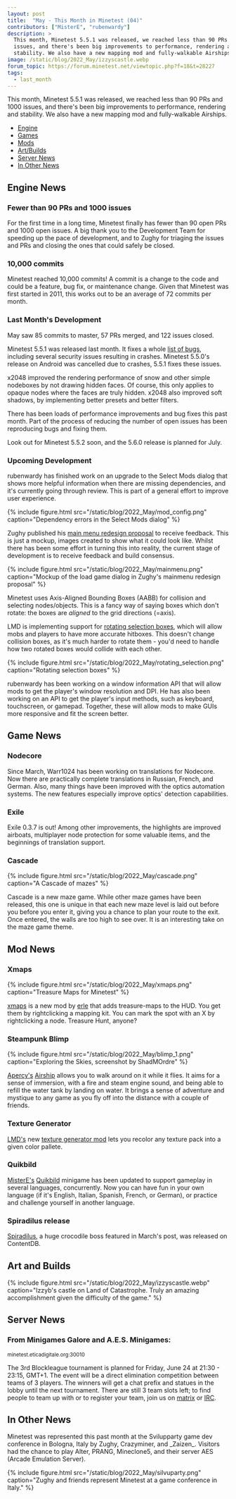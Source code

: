 ```yaml
---
layout: post
title:  "May - This Month in Minetest (04)"
contributors: ["MisterE", "rubenwardy"]
description: >
  This month, Minetest 5.5.1 was released, we reached less than 90 PRs and 1000
  issues, and there's been big improvements to performance, rendering and
  stability. We also have a new mapping mod and fully-walkable Airships.
image: /static/blog/2022_May/izzyscastle.webp
forum_topic: https://forum.minetest.net/viewtopic.php?f=18&t=28227
tags:
  - last_month
---
```


This month, Minetest 5.5.1 was released, we reached less than 90 PRs and 1000
issues, and there's been big improvements to performance, rendering and
stability. We also have a new mapping mod and fully-walkable Airships.

<!-- more -->

*  [Engine](#engine)
*  [Games](#games)
*  [Mods](#mods)
*  [Art/Builds](#art)
*  [Server News](#s-news)
*  [In Other News](#o-news)


## Engine News <a name="engine"></a>

### Fewer than 90 PRs and 1000 issues

For the first time in a long time, Minetest finally has fewer than 90 open PRs
and 1000 open issues. A big thank you to the Development Team for speeding up
the pace of development, and to Zughy for triaging the issues and PRs and
closing the ones that could safely be closed.

### 10,000 commits

Minetest reached 10,000 commits! A commit is a change to the code and could be
a feature, bug fix, or maintenance change. Given that Minetest was first started
in 2011, this works out to be an average of 72 commits per month.

### Last Month's Development

May saw 85 commits to master, 57 PRs merged, and 122 issues closed.

Minetest 5.5.1 was released last month. It fixes a whole
[list of bugs](https://dev.minetest.net/Changelog#5.5.0_.E2.86.92_5.5.1),
including several security issues resulting in crashes. Minetest 5.5.0's
release on Android was cancelled due to crashes, 5.5.1 fixes these issues.

x2048 improved the rendering performance of snow and other simple nodeboxes by
not drawing hidden faces. Of course, this only applies to opaque nodes where the
faces are truly hidden. x2048 also improved soft shadows, by implementing
better presets and better filters.

There has been loads of performance improvements and bug fixes this past month.
Part of the process of reducing the number of open issues has been reproducing
bugs and fixing them.

Look out for Minetest 5.5.2 soon, and the 5.6.0 release is planned
for July.

### Upcoming Development

rubenwardy has finished work on an upgrade to the Select Mods dialog that shows
more helpful information when there are missing dependencies, and it's currently
going through review. This is part of a general effort to improve user experience.

{% include figure.html src="/static/blog/2022_May/mod_config.png" caption="Dependency errors in the Select Mods dialog" %}

Zughy published his
[main menu redesign proposal](https://github.com/minetest/minetest/issues/6733#issuecomment-1130349592)
to receive feedback. This is just a mockup, images created to show what it could
look like. Whilst there has been some effort in turning this into reality, the
current stage of development is to receive feedback and build consensus.

{% include figure.html src="/static/blog/2022_May/mainmenu.png" caption="Mockup of the load game dialog in Zughy's mainmenu redesign proposal" %}

Minetest uses Axis-Aligned Bounding Boxes (AABB) for collision and selecting
nodes/objects. This is a fancy way of saying boxes which don't rotate: the boxes
are *aligned* to the grid directions (=axis).

LMD is implementing support for
[rotating selection boxes](https://github.com/minetest/minetest/pull/12379),
which will allow mobs and players to have more accurate hitboxes. This doesn't
change collision boxes, as it's much harder to rotate them - you'd need to
handle how two rotated boxes would collide with each other.

{% include figure.html src="/static/blog/2022_May/rotating_selection.png" caption="Rotating selection boxes" %}

rubenwardy has been working on a window information API that will allow mods to
get the player's window resolution and DPI. He has also been working on an API
to get the player's input methods, such as keyboard, touchscreen, or gamepad.
Together, these will allow mods to make GUIs more responsive and fit the screen
better.

## Game News <a name="games"></a>

### Nodecore
Since March, Warr1024 has been working on translations for Nodecore. Now there
are practically complete translations in Russian, French, and German. Also, many
things have been improved with the optics automation systems. The new features
especially improve optics' detection capabilities.

### Exile
Exile 0.3.7 is out! Among other improvements, the highlights are improved
airboats, multiplayer node protection for some valuable items, and the
beginnings of translation support.

### Cascade

{% include figure.html src="/static/blog/2022_May/cascade.png" caption="A Cascade of mazes" %}

Cascade is a new maze game. While other maze games have been released, this one
is unique in that each new maze level is laid out before you before you enter
it, giving you a chance to plan your route to the exit. Once entered, the walls
are too high to see over. It is an interesting take on the maze game theme.

## Mod News <a name="mods"></a>

### Xmaps
{% include figure.html src="/static/blog/2022_May/xmaps.png" caption="Treasure Maps for Minetest" %}

[xmaps](https://content.minetest.net/packages/erlehmann/xmaps/) is a new mod by [erle](https://content.minetest.net/users/erlehmann/) that adds treasure-maps to
the HUD. You get them by rightclicking a mapping kit. You can mark the spot with
an X by rightclicking a node. Treasure Hunt, anyone?

### Steampunk Blimp

{% include figure.html src="/static/blog/2022_May/blimp_1.png" caption="Exploring the Skies, screenshot by ShadMOrdre" %}

[Apercy's](https://content.minetest.net/users/apercy/)
[Airship](https://content.minetest.net/packages/apercy/steampunk_blimp/) allows
you to walk around on it while it flies. It aims for a sense of immersion, with
a fire and steam engine sound, and being able to refill the water tank by
landing on water. It brings a sense of adventure and mystique to any game as
you fly off into the distance with a couple of friends.

### Texture Generator
[LMD's](https://content.minetest.net/users/LMD/) new [texture generator
mod](https://content.minetest.net/packages/LMD/texgen/) lets you recolor any
texture pack into a given color pallete.

### Quikbild
[MisterE's](https://content.minetest.net/users/MisterE/)
[Quikbild](https://content.minetest.net/packages/MisterE/quikbild/) minigame has
been updated to support gameplay in several languages, concurrently. Now you can
have fun in your own language (if it's English, Italian, Spanish, French, or
German), or practice and challenge yourself in another language.

### Spiradilus release
[Spiradilus](https://content.minetest.net/packages/ElCeejo/spiradilus/),
a huge crocodile boss featured in March's post, was released on ContentDB.

## Art and Builds <a name="art"></a>

{% include figure.html src="/static/blog/2022_May/izzyscastle.webp" caption="Izzyb's castle on Land of Catastrophe. Truly an amazing accomplishment given the difficulty of the game." %}

## Server News <a name="s-news"></a>

### From Minigames Galore and A.E.S. Minigames:
<sub>minetest.eticadigitale.org:30010</sub>

The 3rd Blockleague tournament is planned for Friday, June 24 at 21:30 - 23:15,
GMT+1. The event will be a direct elimination competition between teams of 3
players. The winners will get a chat prefix and statues in the lobby until the
next tournament. There are still 3 team slots left; to find people to team up
with or to register your team, join us on
[matrix](https://matrix.to/#/#arcadeemulationserver:matrix.org) or
[IRC](https://kiwiirc.com/nextclient/irc.freeirc.org#minigames-discuss).

## In Other News <a name="o-news"></a>

Minetest was represented this past month at the Svilupparty game dev conference
in Bologna, Italy by Zughy, Crazyminer, and \_Zaizen\_. Visitors had the chance
to play Alter, PRANG, Mineclone5, and their server AES (Arcade Emulation
Server).

{% include figure.html src="/static/blog/2022_May/silvuparty.png" caption="Zughy and friends represent Minetest at a game conference in Italy." %}
